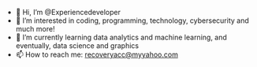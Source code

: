 - 👋 Hi, I’m @Experiencedeveloper
- 👀 I’m interested in coding, programming, technology, cybersecurity and much more!
- 🌱 I’m currently learning data analytics and machine learning, and eventually, data science and graphics
- 📫 How to reach me: recoveryacc@myyahoo.com

<!---
Experiencedeveloper/Experiencedeveloper is a ✨ special ✨ repository because its `README.md` (this file) appears on your GitHub profile.
You can click the Preview link to take a look at your changes.
--->
